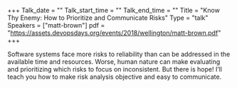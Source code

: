 +++
Talk_date = ""
Talk_start_time = ""
Talk_end_time = ""
Title = "Know Thy Enemy: How to Prioritize and Communicate Risks"
Type = "talk"
Speakers = ["matt-brown"]
pdf = "https://assets.devopsdays.org/events/2018/wellington/matt-brown.pdf"
+++

Software systems face more risks to reliability than can be addressed in the available time and resources. Worse, human nature can make evaluating and prioritizing which risks to focus on inconsistent. But there is hope! I’ll teach you how to make risk analysis objective and easy to communicate.

